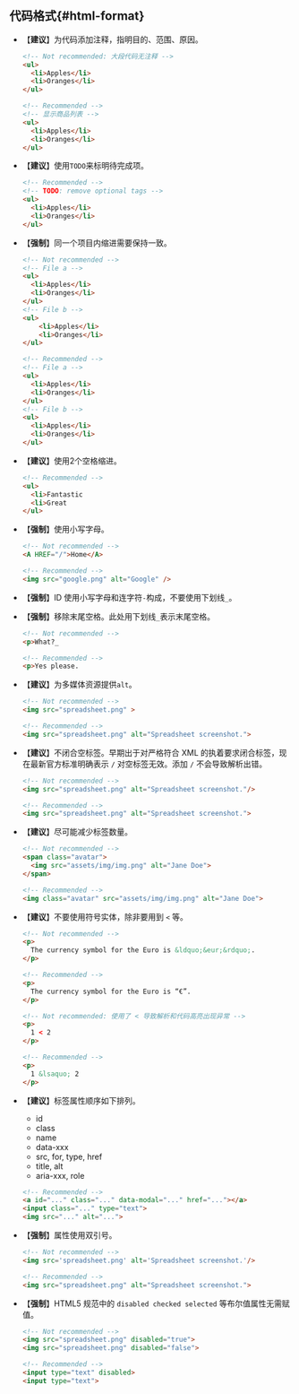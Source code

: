 ## 代码格式{#html-format}
- 【**建议**】为代码添加注释，指明目的、范围、原因。
  ```html
  <!-- Not recommended: 大段代码无注释 -->
  <ul>
    <li>Apples</li>
    <li>Oranges</li>
  </ul>

  <!-- Recommended -->
  <!-- 显示商品列表 -->
  <ul>
    <li>Apples</li>
    <li>Oranges</li>
  </ul>
  ```

- 【**建议**】使用`TODO`来标明待完成项。

  ```html
  <!-- Recommended -->
  <!-- TODO: remove optional tags -->
  <ul>
    <li>Apples</li>
    <li>Oranges</li>
  </ul>
  ```

- 【**强制**】同一个项目内缩进需要保持一致。

  ```html
  <!-- Not recommended -->
  <!-- File a -->
  <ul>
    <li>Apples</li>
    <li>Oranges</li>
  </ul>
  <!-- File b -->
  <ul>
      <li>Apples</li>
      <li>Oranges</li>
  </ul>

  <!-- Recommended -->
  <!-- File a -->
  <ul>
    <li>Apples</li>
    <li>Oranges</li>
  </ul>
  <!-- File b -->
  <ul>
    <li>Apples</li>
    <li>Oranges</li>
  </ul>
  ```

- 【**建议**】使用2个空格缩进。

  ```html
  <!-- Recommended -->
  <ul>
    <li>Fantastic
    <li>Great
  </ul>
  ```
  
- 【**强制**】使用小写字母。

  ```html
  <!-- Not recommended -->
  <A HREF="/">Home</A>
  
  <!-- Recommended -->
  <img src="google.png" alt="Google" />
  ```

- 【**强制**】ID 使用小写字母和连字符`-`构成，不要使用下划线`_`。

- 【**强制**】移除末尾空格。此处用下划线`_`表示末尾空格。

  ```html
  <!-- Not recommended -->
  <p>What?_
  
  <!-- Recommended -->
  <p>Yes please.
  ```

- 【**建议**】为多媒体资源提供`alt`。

  ```html
  <!-- Not recommended -->
  <img src="spreadsheet.png" >
  
  <!-- Recommended -->
  <img src="spreadsheet.png" alt="Spreadsheet screenshot.">
  ```
  
- 【**建议**】不闭合空标签。早期出于对严格符合 XML 的执着要求闭合标签，现在最新官方标准明确表示 `/` 对空标签无效。添加 `/` 不会导致解析出错。

  ```html
  <!-- Not recommended -->
  <img src="spreadsheet.png" alt="Spreadsheet screenshot."/>
  
  <!-- Recommended -->
  <img src="spreadsheet.png" alt="Spreadsheet screenshot.">
  ```

- 【**建议**】尽可能减少标签数量。

  ```html
  <!-- Not recommended -->
  <span class="avatar">
    <img src="assets/img/img.png" alt="Jane Doe">
  </span>
  
  <!-- Recommended -->
  <img class="avatar" src="assets/img/img.png" alt="Jane Doe">
  ```

- 【**建议**】不要使用符号实体，除非要用到 `<` 等。

  ```html
  <!-- Not recommended -->
  <p>
    The currency symbol for the Euro is &ldquo;&eur;&rdquo;.
  </p>

  <!-- Recommended -->
  <p>
    The currency symbol for the Euro is “€”.
  </p>
  ```

  ```html
  <!-- Not recommended: 使用了 < 导致解析和代码高亮出现异常 -->
  <p>
    1 < 2
  </p>
  
  <!-- Recommended -->
  <p>
    1 &lsaquo; 2
  </p>
  ```

- 【**建议**】标签属性顺序如下排列。
  + id
  + class
  + name
  + data-xxx
  + src, for, type, href
  + title, alt
  + aria-xxx, role

  ```html
  <!-- Recommended -->
  <a id="..." class="..." data-modal="..." href="..."></a>
  <input class="..." type="text">
  <img src="..." alt="...">
  ```

- 【**强制**】属性使用双引号。

  ```html
  <!-- Not recommended -->
  <img src='spreadsheet.png' alt='Spreadsheet screenshot.'/>
  
  <!-- Recommended -->
  <img src="spreadsheet.png" alt="Spreadsheet screenshot.">
  ```

- 【**强制**】HTML5 规范中的 `disabled checked selected` 等布尔值属性无需赋值。

  ```html
  <!-- Not recommended -->
  <img src="spreadsheet.png" disabled="true">
  <img src="spreadsheet.png" disabled="false">

  <!-- Recommended -->
  <input type="text" disabled>
  <input type="text">
  ```